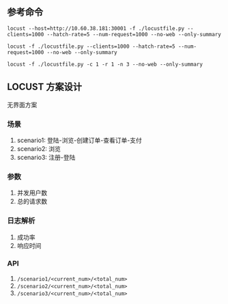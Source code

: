 ## 参考命令
```
locust --host=http://10.60.38.181:30001 -f ./locustfile.py --clients=1000 --hatch-rate=5 --num-request=1000 --no-web --only-summary

locust -f ./locustfile.py --clients=1000 --hatch-rate=5 --num-request=1000 --no-web --only-summary

locust -f ./locustfile.py -c 1 -r 1 -n 3 --no-web --only-summary
```

## LOCUST 方案设计

无界面方案

### 场景
1. scenario1: 登陆-浏览-创建订单-查看订单-支付
2. scenario2: 浏览
3. scenario3: 注册-登陆

### 参数
1. 并发用户数
2. 总的请求数
 
### 日志解析
1. 成功率
2. 响应时间

### API
1. `/scenario1/<current_num>/<total_num>`
2. `/scenario2/<current_num>/<total_num>`
3. `/scenario3/<current_num>/<total_num>`